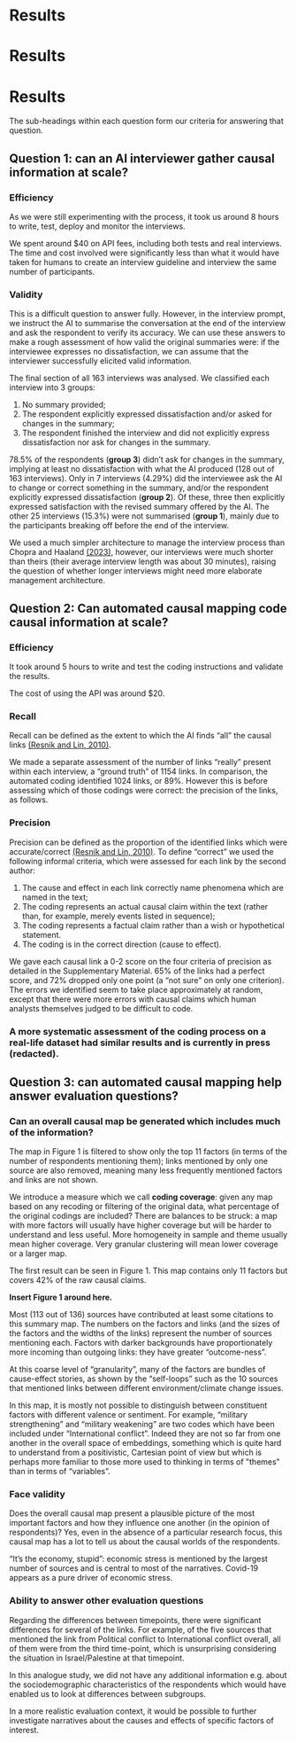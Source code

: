 # **Results**



# **Results**



# **Results**

The sub-headings within each question form our criteria for answering that question.

## Question 1: can an AI interviewer gather causal information at scale?

### Efficiency

As we were still experimenting with the process, it took us around 8 hours to write, test, deploy and monitor the interviews. 

We spent around $40 on API fees, including both tests and real interviews. The time and cost involved were significantly less than what it would have taken for humans to create an interview guideline and interview the same number of participants.

### Validity 

This is a difficult question to answer fully. However, in the interview prompt, we instruct the AI to summarise the conversation at the end of the interview and ask the respondent to verify its accuracy. We can use these answers to make a rough assessment of how valid the original summaries were: if the interviewee expresses no dissatisfaction, we can assume that the interviewer successfully elicited valid information.

The final section of all 163 interviews was analysed. We classified each interview into 3 groups:

1. No summary provided;
2. The respondent explicitly expressed dissatisfaction and/or asked for changes in the summary;
3. The respondent finished the interview and did not explicitly express dissatisfaction nor ask for changes in the summary.

78.5% of the respondents (**group 3**) didn’t ask for changes in the summary, implying at least no dissatisfaction with what the AI produced (128 out of 163 interviews). Only in 7 interviews (4.29%) did the interviewee ask the AI to change or correct something in the summary, and/or the respondent explicitly expressed dissatisfaction (**group 2**). Of these, three then explicitly expressed satisfaction with the revised summary offered by the AI. The other 25 interviews (15.3%) were not summarised (**group 1**), mainly due to the participants breaking off before the end of the interview. 

We used a much simpler architecture to manage the interview process than Chopra and Haaland [(2023)](https://www.zotero.org/google-docs/?plc9gZ), however, our interviews were much shorter than theirs (their average interview length was about 30 minutes), raising the question of whether longer interviews might need more elaborate management architecture. 

## Question 2: Can automated causal mapping code causal information at scale?

### Efficiency

It took around 5 hours to write and test the coding instructions and validate the results. 

The cost of using the API was around $20.

### Recall

Recall can be defined as the extent to which the AI finds “all” the causal links [(Resnik and Lin, 2010)](https://www.zotero.org/google-docs/?wdIRGA). 

We made a separate assessment of the number of links “really” present within each interview, a “ground truth” of 1154 links. In comparison, the automated coding identified 1024 links, or 89%. However this is before assessing which of those codings were correct: the precision of the links, as follows. 

### Precision 

Precision can be defined as the proportion of the identified links which were accurate/correct [(Resnik and Lin, 2010)](https://www.zotero.org/google-docs/?Q0InxY). To define “correct” we used the following informal criteria, which were assessed for each link by the second author:

1. The cause and effect in each link correctly name phenomena which are named in the text;
2. The coding represents an actual causal claim within the text (rather than, for example, merely events listed in sequence);
3. The coding represents a factual claim rather than a wish or hypothetical statement.
4. The coding is in the correct direction (cause to effect).

We gave each causal link a 0-2 score on the four criteria of precision as detailed in the Supplementary Material. 65% of the links had a perfect score, and 72% dropped only one point (a “not sure” on only one criterion). The errors we identified seem to take place approximately at random, except that there were more errors with causal claims which human analysts themselves judged to be difficult to code. 

### A more systematic assessment of the coding process on a real-life dataset had similar results and is currently in press (redacted).

## Question 3: can automated causal mapping help answer evaluation questions?

### Can an overall causal map be generated which includes much of the information?

The map in Figure 1 is filtered to show only the top 11 factors (in terms of the number of respondents mentioning them); links mentioned by only one source are also removed, meaning many less frequently mentioned factors and links are not shown. 

We introduce a measure which we call **coding coverage**: given any map based on any recoding or filtering of the original data, what percentage of the original codings are included? There are balances to be struck: a map with more factors will usually have higher coverage but will be harder to understand and less useful. More homogeneity in sample and theme usually mean higher coverage. Very granular clustering will mean lower coverage or a larger map. 

The first result can be seen in Figure 1. This map contains only 11 factors but covers 42% of the raw causal claims. 

**Insert Figure 1 around here.**

Most (113 out of 136) sources have contributed at least some citations to this summary map. The numbers on the factors and links (and the sizes of the factors and the widths of the links) represent the number of sources mentioning each. Factors with darker backgrounds have proportionately more incoming than outgoing links: they have greater “outcome-ness”. 

At this coarse level of “granularity”, many of the factors are bundles of cause-effect stories, as shown by the “self-loops” such as the 10 sources that mentioned links between different environment/climate change issues. 

In this map, it is mostly not possible to distinguish between constituent factors with different valence or sentiment. For example, “military strengthening” and “military weakening” are two codes which have been included under “International conflict”. Indeed they are not so far from one another in the overall space of embeddings, something which is quite hard to understand from a positivistic, Cartesian point of view but which is perhaps more familiar to those more used to thinking in terms of "themes" than in terms of “variables”.

### Face validity

Does the overall causal map present a plausible picture of the most important factors and how they influence one another (in the opinion of respondents)? Yes, even in the absence of a particular research focus, this causal map has a lot to tell us about the causal worlds of the respondents. 

“It’s the economy, stupid”: economic stress is mentioned by the largest number of sources and is central to most of the narratives. Covid-19 appears as a pure driver of economic stress. 

### Ability to answer other evaluation questions

Regarding the differences between timepoints, there were significant differences for several of the links. For example, of the five sources that mentioned the link from Political conflict to International conflict overall, all of them were from the third time-point, which is unsurprising considering the situation in Israel/Palestine at that timepoint. 

In this analogue study, we did not have any additional information e.g. about the sociodemographic characteristics of the respondents which would have enabled us to look at differences between subgroups. 

In a more realistic evaluation context, it would be possible to further investigate narratives about the causes and effects of specific factors of interest.